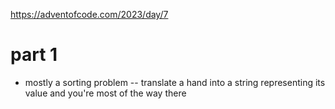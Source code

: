 https://adventofcode.com/2023/day/7

# part 1

- mostly a sorting problem -- translate a hand into a string representing its value
  and you're most of the way there
